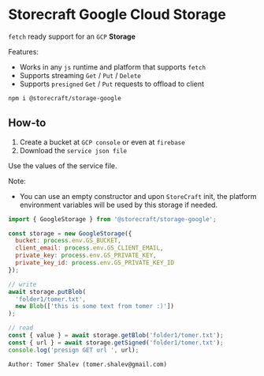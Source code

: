 # Storecraft Google Cloud Storage

`fetch` ready support for an `GCP` **Storage**

Features:
- Works in any `js` runtime and platform that supports `fetch`
- Supports streaming `Get` / `Put` / `Delete`
- Supports `presigned` `Get` / `Put` requests to offload to client

```bash
npm i @storecraft/storage-google
```

## How-to
1. Create a bucket at `GCP console` or even at `firebase`
2. Download the `service json file`

Use the values of the service file.

Note:
- You can use an empty constructor and upon `StoreCraft` init, the platform
environment variables will be used by this storage if needed.

```js
import { GoogleStorage } from '@storecraft/storage-google';

const storage = new GoogleStorage({
  bucket: process.env.GS_BUCKET, 
  client_email: process.env.GS_CLIENT_EMAIL, 
  private_key: process.env.GS_PRIVATE_KEY, 
  private_key_id: process.env.GS_PRIVATE_KEY_ID
});

// write
await storage.putBlob(
  'folder1/tomer.txt', 
  new Blob(['this is some text from tomer :)'])
);

// read
const { value } = await storage.getBlob('folder1/tomer.txt');
const { url } = await storage.getSigned('folder1/tomer.txt');
console.log('presign GET url ', url);

```


```text
Author: Tomer Shalev (tomer.shalev@gmail.com)
```
